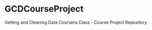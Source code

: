 GCDCourseProject
================

Getting and Cleaning Data Coursera Class - Course Project Repository
